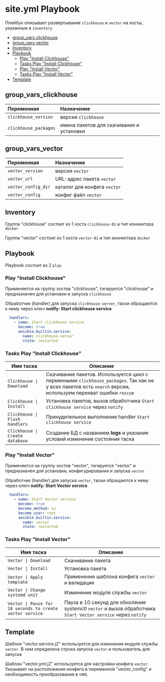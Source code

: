 # site.yml Playbook

Плейбук описывает развертывание `clickhouse` и `vector` на хосты, указанные в `inventory`

- [group_vars clickhouse](#group_vars_clickhouse)
- [group_vars vector](#group_vars_vector)
- [Inventory](#inventory)
- [Playbook](#playbook)
  - [Play "Install Clickhouse"](#play_install_clickhouse)
  - [Tasks Play "Install Clickhouse"](#tasks_play_install_clickhouse)
  - [Play "Install Vector"](#play_install_vector)
  - [Tasks Play "Install Vector"](#tasks_play_install_vector)
- [Template](#template)

## group_vars_clickhouse

| Переменная  | Назначение  |
|:---|:---|
| `clickhouse_version` | версия `clickhouse` |
| `clickhouse_packages` | имена пакетов для скачивания и установки |

## group_vars_vector

| Переменная  | Назначение  |
|:---|:---|
| `vector_version` | версия `vector` |
| `vector_url` | URL-адрес пакета `vector` |
| `vector_config_dir` | каталог для конфига `vector` |
| `vector_config` | конфиг файл `vector` |

## Inventory

Группа "clickhouse" состоит из 1 хоста `clickhouse-01` и тип коннектора `docker`

Группа "vector" состоит из 1 хоста `vector-01` и тип коннектора `docker`

## Playbook

Playbook состоит из 2 `play`

### Play "Install Clickhouse"

Применяется на группу хостов "clickhouse", тэгируется "clickhouse" и предназначен для установки и запуска `clickhouse`

Обработчик (handler) для запуска `clickhouse-server`, таски обращаются к нему через ключ **notify: Start clickhouse service**
```yaml
  handlers:
    - name: Start clickhouse service
      become: true
      ansible.builtin.service:
        name: clickhouse-server
        state: restarted
```

### Tasks Play "Install Clickhouse"

| Имя таска | Описание |
|--------------|---------|
| `Clickhouse \| Download` | Скачивание пакетов. Используется цикл с перменными `clickhouse_packages`. Так как не у всех пакетов есть `noarch` версии, используем перехват ошибки `rescue` |
| `Clickhouse \| Install` | Установка пакетов, вызов обработчика `Start clickhouse service` через `notify` |
| `Clickhouse \| Flush handlers` | Принудительное выполнение handler `Start clickhouse service` |
| `Clickhouse \| Create database` | Создание БД с названием **logs** и указание условий изменения состояния таска |

### Play "Install Vector"

Применяется на группу хостов "vector", тэгируется "vector" и предназначен для установки, конфигурирования и запуска `vector`

Обработчик (handler) для запуска `vector`, таски обращаются к нему через ключ **notify: Start Vector service**
```yaml
  handlers:
    - name: Start Vector service
      become: true
      become_method: su
      become_user: root
      ansible.builtin.service:
        name: vector
        state: restarted
```

### Tasks Play "Install Vector"

| Имя таска | Описание |
|--------------|---------|
| `Vector \| Download` | Скачивание пакета |
| `Vector \| Install` | Установка пакета |
| `Vector \| Apply template` | Применение шаблона конфига `vector` и валидация |
| `Vector \| Change systemd unit` | Изменение модуля службы `vector` |
| `Vector \| Pause for 10 seconds to create vector service` | Пауза в 10 секунд для обноления systemctl `vector` и вызов обработчика `Start Vector service` через `notify` |

## Template

Шаблон "vector.service.j2" используется для изменения модуля службы `vector`. В нем определена строка запуска `vector` и пользователь для запуска

Шаблон "vector.yml.j2" используется для настройки конфига `vector`. Указывает на расположение конфига в переменной "vector_config" и необходимость преобразования в `YAML`